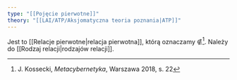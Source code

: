 ```yaml
---
type: "[[Pojęcie pierwotne]]"
theory: "[[LAI/ATP/Aksjomatyczna teoria poznania|ATP]]"
---
```

Jest to [[Relacje pierwotne|relacja pierwotna]], którą oznaczamy $\not\in$[^1].
Należy do [[Rodzaj relacji|rodzajów relacji]].

[^1]: J. Kossecki, *Metacybernetyka*, Warszawa 2018, s. 22